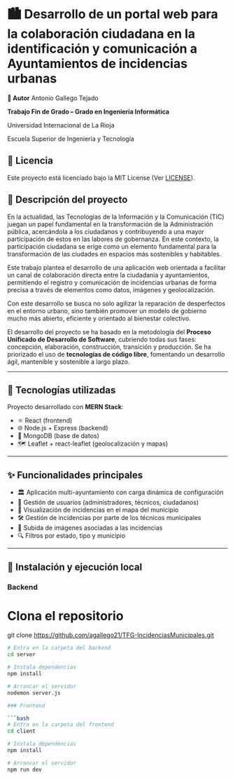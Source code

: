 # 🏙️ Desarrollo de un portal web para la colaboración ciudadana en la identificación y comunicación a Ayuntamientos de incidencias urbanas
**👤 Autor** Antonio Gallego Tejado

**Trabajo Fin de Grado – Grado en Ingeniería Informática**

Universidad Internacional de La Rioja

Escuela Superior de Ingeniería y Tecnología 


## 📄 Licencia
Este proyecto está licenciado bajo la MIT License (Ver [LICENSE](./LICENSE)).

## 📌 Descripción del proyecto

En la actualidad, las Tecnologías de la Información y la Comunicación (TIC) juegan un papel fundamental en la transformación de la Administración pública, acercándola a los ciudadanos y contribuyendo a una mayor participación de estos en las labores de gobernanza. En este contexto, la participación ciudadana se erige como un elemento fundamental para la transformación de las ciudades en espacios más sostenibles y habitables.

Este trabajo plantea el desarrollo de una aplicación web orientada a facilitar un canal de colaboración directa entre la ciudadanía y ayuntamientos, permitiendo el registro y comunicación de incidencias urbanas de forma precisa a través de elementos como datos, imágenes y geolocalización. 

Con este desarrollo se busca no solo agilizar la reparación de desperfectos en el entorno urbano, sino también promover un modelo de gobierno mucho más abierto, eficiente y orientado al bienestar colectivo.

El desarrollo del proyecto se ha basado en la metodología del **Proceso Unificado de Desarrollo de Software**, cubriendo todas sus fases: concepción, elaboración, construcción, transición y producción. Se ha priorizado el uso de **tecnologías de código libre**, fomentando un desarrollo ágil, mantenible y sostenible a largo plazo.

---

## 🧩 Tecnologías utilizadas

Proyecto desarrollado con **MERN Stack**:

- ⚛️ React (frontend)
- 🌐 Node.js + Express (backend)
- 🍃 MongoDB (base de datos)
- 🗺️ Leaflet + react-leaflet (geolocalización y mapas)

---

## ✨ Funcionalidades principales

- 🏛️ Aplicación multi-ayuntamiento con carga dinámica de configuración
- 👤 Gestión de usuarios (administradores, técnicos, ciudadanos)
- 📍 Visualización de incidencias en el mapa del municipio
- 🛠️ Gestión de incidencias por parte de los técnicos municipales
- 📸 Subida de imágenes asociadas a las incidencias
- 🔍 Filtros por estado, tipo y municipio

---

## 🚀 Instalación y ejecución local

### Backend
# Clona el repositorio
git clone https://github.com/agallego21/TFG-IncidenciasMunicipales.git

```bash
# Entra en la carpeta del backend
cd server

# Instala dependencias
npm install

# Arrancar el servidor
nodemon server.js

### Frontend

```bash
# Entra en la carpeta del frontend
cd client

# Instala dependencias
npm install

# Arrancar el servidor
npm run dev 
